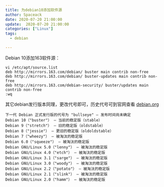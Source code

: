 ```yaml
---
title: 为debian10添加软件源
author: Spaceack
date: 2020-07-20 21:00:00
update:  2020-07-20 21:00:00
categories: ["Linux"]
tags: 
  - debian

---
```

Debian 10添加163软件源：
```
vi /etc/apt/source.list
deb http://mirrors.163.com/debian/ buster main contrib non-free
deb http://mirrors.163.com/debian/ buster-updates main contrib non-free
deb http://mirrors.163.com/debian-security/ buster/updates main contrib non-free
:wq
```
其它debian发行版本同理，更改代号即可，历史代号可到官网查看 [debian.org](https://www.debian.org/releases/index.zh-cn.html)


    下一代 Debian 正式发行版的代号为 "bullseye" — 发布时间尚未确定
    Debian 10（"buster"） — 当前的稳定版（stable）
    Debian 9（"stretch"） — 旧的稳定版（oldstable）
    Debian 8（"jessie"） — 更旧的稳定版（oldoldstable）
    Debian 7（"wheezy"） — 被淘汰的稳定版
    Debian 6.0（"squeeze"） — 被淘汰的稳定版
    Debian GNU/Linux 5.0（"lenny"） — 被淘汰的稳定版
    Debian GNU/Linux 4.0（"etch"） — 被淘汰的稳定版
    Debian GNU/Linux 3.1（"sarge"） — 被淘汰的稳定版
    Debian GNU/Linux 3.0（"woody"） — 被淘汰的稳定版
    Debian GNU/Linux 2.2（"potato"） — 被淘汰的稳定版
    Debian GNU/Linux 2.1（"slink"） — 被淘汰的稳定版
    Debian GNU/Linux 2.0（"hamm"） — 被淘汰的稳定版


